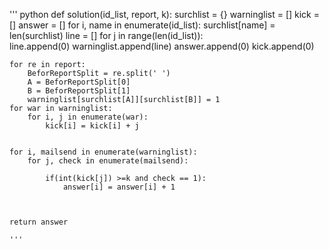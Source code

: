 ''' python
def solution(id_list, report, k):
    surchlist = {}
    warninglist = []
    kick = []
    answer = []
    for i, name in enumerate(id_list):
        surchlist[name] = len(surchlist)
        line = []
        for j in range(len(id_list)):    
            line.append(0)
        warninglist.append(line)
        answer.append(0)
        kick.append(0)

    for re in report:
        BeforReportSplit = re.split(' ')
        A = BeforReportSplit[0]
        B = BeforReportSplit[1]
        warninglist[surchlist[A]][surchlist[B]] = 1
    for war in warninglist:
        for i, j in enumerate(war):
            kick[i] = kick[i] + j

    
    for i, mailsend in enumerate(warninglist):
        for j, check in enumerate(mailsend):

            if(int(kick[j]) >=k and check == 1):
                answer[i] = answer[i] + 1

                
    
    return answer
    
    '''
